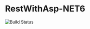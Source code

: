 # RestWithAsp-NET6
[![Build Status](https://app.travis-ci.com/vandysouza/RestWithAsp-NET6.svg?branch=master)](https://app.travis-ci.com/vandysouza/RestWithAsp-NET6)
